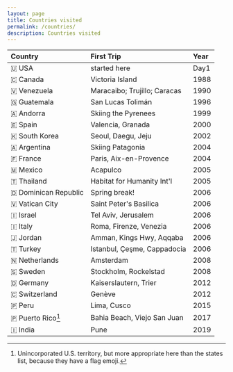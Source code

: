 ```yaml
---
layout: page
title: Countries visited
permalink: /countries/
description: Countries visited
---
```

| Country | First Trip | Year |
| :---    | :---  | :---  |
| &#127482; USA | started here | Day1 |
| &#127464; Canada | Victoria Island | 1988 |
| &#127483; Venezuela | Maracaibo; Trujillo; Caracas | 1990 |
| &#127468; Guatemala | San Lucas Tolimán | 1996 |
| &#127462; Andorra | Skiing the Pyrenees | 1999 |
| &#127466; Spain | Valencia, Granada | 2000 |
| &#127472; South Korea | Seoul, Daegu, Jeju | 2002 |
| &#127462; Argentina | Skiing Patagonia | 2004 |
| &#127467; France | Paris, Aix-en-Provence | 2004 |
| &#127474; Mexico | Acapulco | 2005 |
| &#127481; Thailand | Habitat for Humanity Int'l | 2005 |
| &#127465; Dominican Republic | Spring break! | 2006 |
| &#127483; Vatican City | Saint Peter's Basilica | 2006 |
| &#127470; Israel | Tel Aviv, Jerusalem | 2006 |
| &#127470; Italy | Roma, Firenze, Venezia | 2006 |
| &#127471; Jordan | Amman, Kings Hwy, Aqqaba | 2006 |
| &#127481; Turkey | Istanbul, Çeşme, Cappadocia | 2006 |
| &#127475; Netherlands | Amsterdam | 2008 |
| &#127480; Sweden | Stockholm, Rockelstad | 2008 |
| &#127465; Germany | Kaiserslautern, Trier | 2012 |
| &#127464; Switzerland | Genève | 2012 |
| &#127477; Peru | Lima, Cusco | 2015 |
| &#127477; Puerto Rico[^1] | Bahia Beach, Viejo San Juan | 2017 |
| &#127470; India | Pune | 2019 |

[^1]: Unincorporated U.S. territory, but more appropriate here than the states list, because they have a flag emoji.